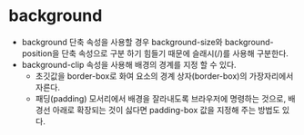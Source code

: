 # background

- background 단축 속성을 사용할 경우 background-size와 background-position을 단축 속성으로 구분 하기 힘들기 때문에 슬래시(/)를 사용해 구분한다.
- background-clip 속성을 사용해 배경의 경계를 지정 할 수 있다.
  - 초깃값을 border-box로 화여 요소의 경계 상자(border-box)의 가장자리에서 자른다.
  - 패딩(padding) 모서리에서 배경을 잘라내도록 브라우저에 명령하는 것으로, 배경선 아래로 확장되는 것이 싫다면 padding-box 값을 지정해 주는 방법도 있다.
